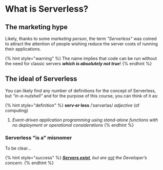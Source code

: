 # What is Serverless?

## The marketing hype

Likely, thanks to some _marketing person_, the term _"Serverless"_ was coined to attract the attention of people wishing reduce the server costs of running their applications.

{% hint style="warning" %}
The name implies that code can be run without the need for classic servers _**which is absolutely not true**_!
{% endhint %}

## The ideal of Serverless

You can likely find any number of definitions for the concept of Serverless, but _"in-a-nutshell"_ and for the purpose of this course, you can think of it as:

{% hint style="definition" %}
**serv&middot;er&middot;less**
/ˈs&#601;rv&#601;rl&#601;s/
_adjective_ (of computing)
1. _Event-driven application programming using stand-alone functions with no deployment or operational considerations_
{% endhint %}

### Serverless "is a" misnomer

To be clear...

{% hint style="success" %}
_**<u>Servers exist</u>**, but are <u>not</u> the Developer’s concern._
{% endhint %}
